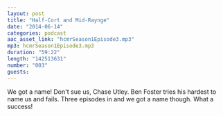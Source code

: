```yaml
---
layout: post
title: "Half-Cort and Mid-Raynge"
date: "2014-06-14"
categories: podcast
aac_asset_link: "hcmrSeason1Episode3.mp3"
mp3: hcmrSeason1Episode3.mp3
duration: "59:22"
length: "142513631"
number: "003"
guests: 
---
```


We got a name! Don't sue us, Chase Utley. Ben Foster tries his hardest to name us and fails. Three episodes in and we got a name though. What a success!
